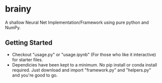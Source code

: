# brainy
A shallow Neural Net Implementation/Framework using pure python and NumPy.

## Getting Started
* Checkout "usage.py" or "usage.ipynb" (For those who like it interactive) for starter files.
* Dependicies have been kept to a minimum. No pip install or conda install required. Just download and import "framework.py" and "helpers.py" and you're good to go. 
